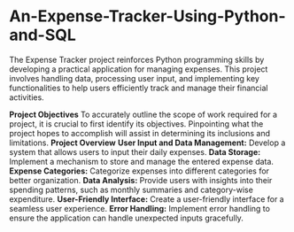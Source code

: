 # An-Expense-Tracker-Using-Python-and-SQL
The Expense Tracker project reinforces Python programming skills by developing a practical application for managing expenses. This project involves handling data, processing user input, and implementing key functionalities to help users efficiently track and manage their financial activities.

**Project Objectives**
To accurately outline the scope of work required for a project, it is crucial to first identify its
objectives. Pinpointing what the project hopes to accomplish will assist in determining its
inclusions and limitations.
**Project Overview**
**User Input and Data Management:** Develop a system that allows users to input their daily
expenses.
**Data Storage:** Implement a mechanism to store and manage the entered expense data.
**Expense Categories:** Categorize expenses into different categories for better organization.
**Data Analysis:** Provide users with insights into their spending patterns, such as monthly
summaries and category-wise expenditure.
**User-Friendly Interface:** Create a user-friendly interface for a seamless user experience.
**Error Handling:** Implement error handling to ensure the application can handle unexpected
inputs gracefully.


